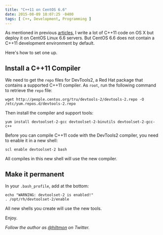 ```yaml
---
title: "C++11 on CentOS 6.6"
date: 2015-08-09 18:07:25 -0400
tags: [ C++, Development, Programming ]
---
```


As mentioned in previous [articles](https://hiltmon.com/blog/2015/08/01/simple-c-plus-plus-from-makefiles-to-xcode-builds/), I write a lot of C++11 code on OS X but deploy it on CentOS Linux 6.6 servers. But CentOS 6.6 does not contain a C++11 development environment by default. 

Here's how to set one up.

## Install a C++11 Compiler

We need to get the `repo` files for DevTools2, a Red Hat package that contains a supported C++11 compiler. As `root`, run the following command to retrieve the `repo` file:

```
wget http://people.centos.org/tru/devtools-2/devtools-2.repo -O /etc/yum.repos.d/devtools-2.repo
```
    
Then install the compiler and support tools:

```
yum install devtoolset-2-gcc devtoolset-2-binutils devtoolset-2-gcc-c++
```
    
Before you can compile C++11 code with the DevTools2 compiler, you need to enable it in a new shell:

```
scl enable devtoolset-2 bash
```
    
All compiles in this new shell will use the new compiler.

## Make it permanent

In your `.bash_profile`, add at the bottom:

```
echo "WARNING: devtoolset-2 is enabled!"
. /opt/rh/devtoolset-2/enable
```
    
All new shells you create will use the new tools.

Enjoy.

*Follow the author as [@hiltmon](https://twitter.com/hiltmon) on Twitter.*
